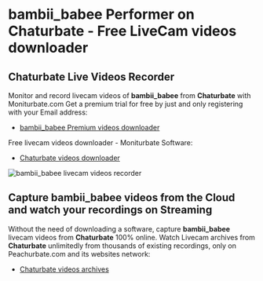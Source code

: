 # bambii_babee Performer on Chaturbate - Free LiveCam videos downloader

## Chaturbate Live Videos Recorder

Monitor and record livecam videos of **bambii_babee** from **Chaturbate** with Moniturbate.com
Get a premium trial for free by just and only registering with your Email address:
* [bambii_babee Premium videos downloader](https://moniturbate.com/request-demo-licence-key.html)

Free livecam videos downloader - Moniturbate Software:
* [Chaturbate videos downloader](https://moniturbate.com/moniturbate-download-software.html)

![bambii_babee livecam videos recorder](https://peachurnet.com/templates/moniturbate-software.png)


## Capture bambii_babee videos from the Cloud and watch your recordings on Streaming

Without the need of downloading a software, capture **bambii_babee** livecam videos from **Chaturbate** 100% online.
Watch Livecam archives from **Chaturbate** unlimitedly from thousands of existing recordings, only on Peachurbate.com and its websites network:
* [Chaturbate videos archives](https://peachurnet.com/)